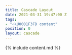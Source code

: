 ```yaml
---
title: Cascade Layout
date: 2021-03-31 19:47:00 Z
tags:
- "✍\U0001F3FD content"
position: 0
layout: cascade
---
```


{% include content.md %}